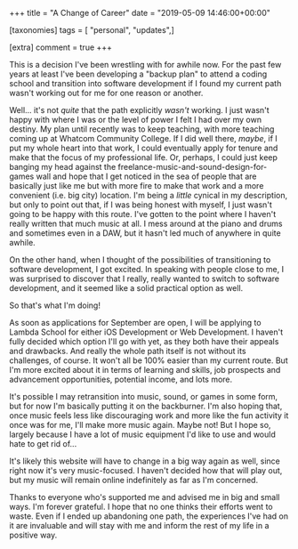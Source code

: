 +++
title = "A Change of Career"
date = "2019-05-09 14:46:00+00:00"

[taxonomies]
tags = [ "personal", "updates",]

[extra]
comment = true
+++

This is a decision I've been wrestling with for awhile now. For the past few years at least I've been developing a "backup plan" to attend a coding school and transition into software development if I found my current path wasn't working out for me for one reason or another.

Well...<!-- more --> it's not *quite* that the path explicitly *wasn't* working. I just wasn't happy with where I was or the level of power I felt I had over my own destiny. My plan until recently was to keep teaching, with more teaching coming up at Whatcom Community College. If I did well there, *maybe*, if I put my whole heart into that work, I could eventually apply for tenure and make that the focus of my professional life. Or, perhaps, I could just keep banging my head against the freelance-music-and-sound-design-for-games wall and hope that I get noticed in the sea of people that are basically just like me but with more fire to make that work and a more convenient (i.e. big city) location. I'm being a *little* cynical in my description, but only to point out that, if I was being honest with myself, I just wasn't going to be happy with this route. I've gotten to the point where I haven't really written that much music at all. I mess around at the piano and drums and sometimes even in a DAW, but it hasn't led much of anywhere in quite awhile.

On the other hand, when I thought of the possibilities of transitioning to software development, I got excited. In speaking with people close to me, I was surprised to discover that I really, really wanted to switch to software development, and it seemed like a solid practical option as well.

So that's what I'm doing!

As soon as applications for September are open, I will be applying to Lambda School for either iOS Development or Web Development. I haven't fully decided which option I'll go with yet, as they both have their appeals and drawbacks. And really the whole path itself is not without its challenges, of course. It won't all be 100% easier than my current route. But I'm more excited about it in terms of learning and skills, job prospects and advancement opportunities, potential income, and lots more.

It's possible I may retransition into music, sound, or games in some form, but for now I'm basically putting it on the backburner. I'm also hoping that, once music feels less like discouraging work and more like the fun activity it once was for me, I'll make more music again. Maybe not! But I hope so, largely because I have a lot of music equipment I'd like to use and would hate to get rid of...

It's likely this website will have to change in a big way again as well, since right now it's very music-focused. I haven't decided how that will play out, but my music will remain online indefinitely as far as I'm concerned.

Thanks to everyone who's supported me and advised me in big and small ways. I'm forever grateful. I hope that no one thinks their efforts went to waste. Even if I ended up abandoning one path, the experiences I've had on it are invaluable and will stay with me and inform the rest of my life in a positive way.
